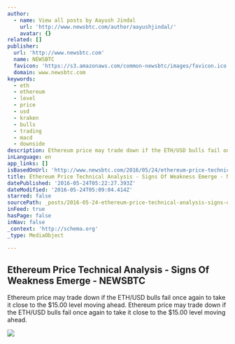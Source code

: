 ```yaml
---
author:
  - name: View all posts by Aayush Jindal
    url: 'http://www.newsbtc.com/author/aayushjindal/'
    avatar: {}
related: []
publisher:
  url: 'http://www.newsbtc.com'
  name: NEWSBTC
  favicon: 'https://s3.amazonaws.com/common-newsbtc/images/favicon.ico'
  domain: www.newsbtc.com
keywords:
  - eth
  - ethereum
  - level
  - price
  - usd
  - kraken
  - bulls
  - trading
  - macd
  - downside
description: Ethereum price may trade down if the ETH/USD bulls fail once again to take it close to the $15.00 level moving ahead. Ethereum price may trade down if the ETH/USD bulls fail once again to take it close to the $15.00 level moving ahead.
inLanguage: en
app_links: []
isBasedOnUrl: 'http://www.newsbtc.com/2016/05/24/ethereum-price-technical-analysis-signs-weakness-emerge/'
title: Ethereum Price Technical Analysis - Signs Of Weakness Emerge - NEWSBTC
datePublished: '2016-05-24T05:22:27.393Z'
dateModified: '2016-05-24T05:09:04.414Z'
starred: false
sourcePath: _posts/2016-05-24-ethereum-price-technical-analysis-signs-of-weakness-emerge.md
inFeed: true
hasPage: false
inNav: false
_context: 'http://schema.org'
_type: MediaObject

---
```

<article style=""><h1>Ethereum Price Technical Analysis - Signs Of Weakness Emerge - NEWSBTC</h1><p>Ethereum price may trade down if the ETH/USD bulls fail once again to take it close to the $15.00 level moving ahead. Ethereum price may trade down if the ETH/USD bulls fail once again to take it close to the $15.00 level moving ahead.</p><img src="http://s3.amazonaws.com/main-newsbtc-images/2016/05/24035803/Ethereum19.png" /></article>